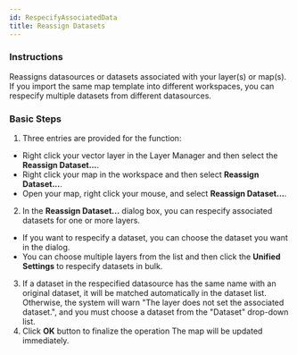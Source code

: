 ```yaml
---
id: RespecifyAssociatedData
title: Reassign Datasets
---
```

### Instructions

Reassigns datasources or datasets associated with your layer(s) or map(s). If you import the same map template into different workspaces, you can respecify multiple datasets from different datasources.

### Basic Steps

1. Three entries are provided for the function: 
* Right click your vector layer in the Layer Manager and then select the **Reassign Dataset...**.
* Right click your map in the workspace and then select **Reassign Dataset...**.
* Open your map, right click your mouse, and select **Reassign Dataset...**.
2. In the **Reassign Dataset...** dialog box, you can respecify associated datasets for one or more layers.
* If you want to respecify a dataset, you can choose the dataset you want in the dialog.
* You can choose multiple layers from the list and then click the **Unified Settings** to respecify datasets in bulk.
3. If a dataset in the respecified datasource has the same name with an original dataset, it will be matched automatically in the dataset list. Otherwise, the system will warn "The layer does not set the associated dataset.", and you must choose a dataset from the "Dataset" drop-down list.
4. Click **OK** button to finalize the operation The map will be updated immediately.


